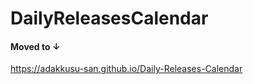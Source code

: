 # DailyReleasesCalendar

#### Moved to &#x2193;  
https://adakkusu-san.github.io/Daily-Releases-Calendar
